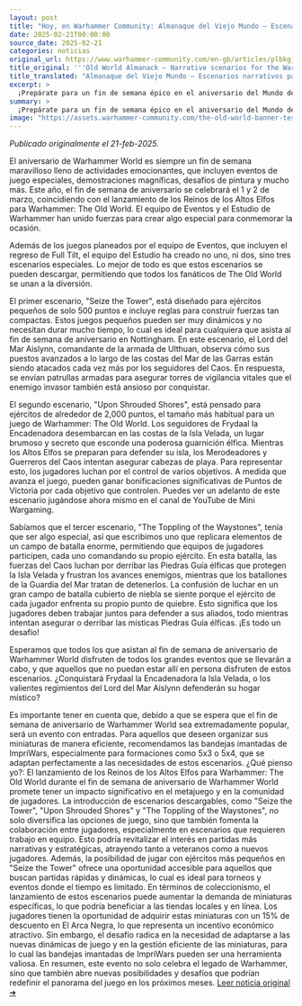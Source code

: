 ```yaml
---
layout: post
title: "Hoy, en Warhammer Community: Almanaque del Viejo Mundo – Escenarios narrativos para el aniversario del Mundo de Warhammer - Comunidad Warhammer"
date: 2025-02-21T00:00:00
source_date: 2025-02-21
categories: noticias
original_url: https://www.warhammer-community.com/en-gb/articles/plbkgjgd/old-world-almanack-narrative-scenarios-for-the-warhammer-world-anniversary/
title_original: '''Old World Almanack – Narrative scenarios for the Warhammer World Anniversary - Warhammer Community'''
title_translated: "Almanaque del Viejo Mundo – Escenarios narrativos para el aniversario del Mundo de Warhammer - Comunidad Warhammer"
excerpt: >
  ¡Prepárate para un fin de semana épico en el aniversario del Mundo de Warhammer! Este 1 y 2 de marzo, coincidiendo con el lanzamiento de los Reinos de los Altos Elfos para Warhammer: The Old World, el equipo de Eventos y el Estudio de Warhammer han preparado algo especial. Disfruta de emocionantes eventos de juego, desafíos de pintura y tres nuevos escenarios narrativos que podrás descargar para unirte a la diversión desde cualquier lugar. Desde la defensa de torres vitales hasta batallas épicas por la Isla Oculta, estos escenarios te sumergirán en la narrativa continua del Viejo Mundo. ¡No te pierdas la oportunidad de ser parte de esta celebración única!
summary: >
  ¡Prepárate para un fin de semana épico en el aniversario del Mundo de Warhammer! Este 1 y 2 de marzo, coincidiendo con el lanzamiento de los Reinos de los Altos Elfos para Warhammer: The Old World, el equipo de Eventos y el Estudio de Warhammer han preparado algo especial. Disfruta de emocionantes eventos de juego, desafíos de pintura y tres nuevos escenarios narrativos que podrás descargar para unirte a la diversión desde cualquier lugar. Desde la defensa de torres vitales hasta batallas épicas por la Isla Oculta, estos escenarios te sumergirán en la narrativa continua del Viejo Mundo. ¡No te pierdas la oportunidad de ser parte de esta celebración única!
image: "https://assets.warhammer-community.com/the-old-world-banner-test.jpg"
---
```


*Publicado originalmente el 21-feb-2025.*

El aniversario de Warhammer World es siempre un fin de semana maravilloso lleno de actividades emocionantes, que incluyen eventos de juego especiales, demostraciones magníficas, desafíos de pintura y mucho más. Este año, el fin de semana de aniversario se celebrará el 1 y 2 de marzo, coincidiendo con el lanzamiento de los Reinos de los Altos Elfos para Warhammer: The Old World. El equipo de Eventos y el Estudio de Warhammer han unido fuerzas para crear algo especial para conmemorar la ocasión.

Además de los juegos planeados por el equipo de Eventos, que incluyen el regreso de Full Tilt, el equipo del Estudio ha creado no uno, ni dos, sino tres escenarios especiales. Lo mejor de todo es que estos escenarios se pueden descargar, permitiendo que todos los fanáticos de The Old World se unan a la diversión.

El primer escenario, "Seize the Tower", está diseñado para ejércitos pequeños de solo 500 puntos e incluye reglas para construir fuerzas tan compactas. Estos juegos pequeños pueden ser muy dinámicos y no necesitan durar mucho tiempo, lo cual es ideal para cualquiera que asista al fin de semana de aniversario en Nottingham. En este escenario, el Lord del Mar Aislynn, comandante de la armada de Ulthuan, observa cómo sus puestos avanzados a lo largo de las costas del Mar de las Garras están siendo atacados cada vez más por los seguidores del Caos. En respuesta, se envían patrullas armadas para asegurar torres de vigilancia vitales que el enemigo invasor también está ansioso por conquistar.

El segundo escenario, "Upon Shrouded Shores", está pensado para ejércitos de alrededor de 2,000 puntos, el tamaño más habitual para un juego de Warhammer: The Old World. Los seguidores de Frydaal la Encadenadora desembarcan en las costas de la Isla Velada, un lugar brumoso y secreto que esconde una poderosa guarnición élfica. Mientras los Altos Elfos se preparan para defender su isla, los Merodeadores y Guerreros del Caos intentan asegurar cabezas de playa. Para representar esto, los jugadores luchan por el control de varios objetivos. A medida que avanza el juego, pueden ganar bonificaciones significativas de Puntos de Victoria por cada objetivo que controlen. Puedes ver un adelanto de este escenario jugándose ahora mismo en el canal de YouTube de Mini Wargaming.

Sabíamos que el tercer escenario, "The Toppling of the Waystones", tenía que ser algo especial, así que escribimos uno que replicara elementos de un campo de batalla enorme, permitiendo que equipos de jugadores participen, cada uno comandando su propio ejército. En esta batalla, las fuerzas del Caos luchan por derribar las Piedras Guía élficas que protegen la Isla Velada y frustran los avances enemigos, mientras que los batallones de la Guardia del Mar tratan de detenerlos. La confusión de luchar en un gran campo de batalla cubierto de niebla se siente porque el ejército de cada jugador enfrenta su propio punto de quiebre. Esto significa que los jugadores deben trabajar juntos para defender a sus aliados, todo mientras intentan asegurar o derribar las místicas Piedras Guía élficas. ¡Es todo un desafío!

Esperamos que todos los que asistan al fin de semana de aniversario de Warhammer World disfruten de todos los grandes eventos que se llevarán a cabo, y que aquellos que no puedan estar allí en persona disfruten de estos escenarios. ¿Conquistará Frydaal la Encadenadora la Isla Velada, o los valientes regimientos del Lord del Mar Aislynn defenderán su hogar místico?

Es importante tener en cuenta que, debido a que se espera que el fin de semana de aniversario de Warhammer World sea extremadamente popular, será un evento con entradas. Para aquellos que deseen organizar sus miniaturas de manera eficiente, recomendamos las bandejas imantadas de ImpriWars, especialmente para formaciones como 5x3 o 5x4, que se adaptan perfectamente a las necesidades de estos escenarios.
¿Qué pienso yo?: El lanzamiento de los Reinos de los Altos Elfos para Warhammer: The Old World durante el fin de semana de aniversario de Warhammer World promete tener un impacto significativo en el metajuego y en la comunidad de jugadores. La introducción de escenarios descargables, como "Seize the Tower", "Upon Shrouded Shores" y "The Toppling of the Waystones", no solo diversifica las opciones de juego, sino que también fomenta la colaboración entre jugadores, especialmente en escenarios que requieren trabajo en equipo. Esto podría revitalizar el interés en partidas más narrativas y estratégicas, atrayendo tanto a veteranos como a nuevos jugadores. Además, la posibilidad de jugar con ejércitos más pequeños en "Seize the Tower" ofrece una oportunidad accesible para aquellos que buscan partidas rápidas y dinámicas, lo cual es ideal para torneos y eventos donde el tiempo es limitado. En términos de coleccionismo, el lanzamiento de estos escenarios puede aumentar la demanda de miniaturas específicas, lo que podría beneficiar a las tiendas locales y en línea. Los jugadores tienen la oportunidad de adquirir estas miniaturas con un 15% de descuento en El Arca Negra, lo que representa un incentivo económico atractivo. Sin embargo, el desafío radica en la necesidad de adaptarse a las nuevas dinámicas de juego y en la gestión eficiente de las miniaturas, para lo cual las bandejas imantadas de ImpriWars pueden ser una herramienta valiosa. En resumen, este evento no solo celebra el legado de Warhammer, sino que también abre nuevas posibilidades y desafíos que podrían redefinir el panorama del juego en los próximos meses.
[Leer noticia original ➜](https://www.warhammer-community.com/en-gb/articles/plbkgjgd/old-world-almanack-narrative-scenarios-for-the-warhammer-world-anniversary/)
